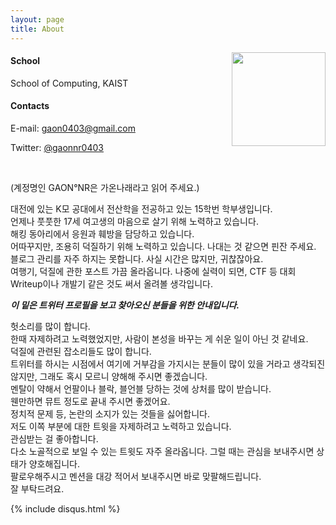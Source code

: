 ```yaml
---
layout: page
title: About
---
```


<img style="float: right; width: 150px;" src="{{ site.baseurl }}/images/About_me.png">

#### School
School of Computing, KAIST

#### Contacts
E-mail: <a href = "mailto:gaon0403@gmail.com">gaon0403@gmail.com</a>

Twitter: <a href = "https://twitter.com/gaonnr0403">@gaonnr0403</a>

<br clear = "left">

<span class="italics">(계정명인 GAON°NR은 가온나래라고 읽어 주세요.)</span>

대전에 있는 K모 공대에서 전산학을 전공하고 있는 15학번 학부생입니다.  
언제나 풋풋한 17세 여고생의 마음으로 살기 위해 노력하고 있습니다.  
해킹 동아리에서 응원과 훼방을 담당하고 있습니다.  
어따꾸지만, 조용히 덕질하기 위해 노력하고 있습니다. 나대는 것 같으면 핀잔 주세요.  
블로그 관리를 자주 하지는 못합니다. 사실 시간은 많지만, 귀찮잖아요.  
여행기, 덕질에 관한 포스트 가끔 올라옵니다. 나중에 실력이 되면, CTF 등 대회 Writeup이나 개발기 같은 것도 써서 올려볼 생각입니다.

___이 밑은 트위터 프로필을 보고 찾아오신 분들을 위한 안내입니다.___

헛소리를 많이 합니다.  
한때 자제하려고 노력했었지만, 사람이 본성을 바꾸는 게 쉬운 일이 아닌 것 같네요.  
덕질에 관련된 잡소리들도 많이 합니다.  
트위터를 하시는 시점에서 여기에 거부감을 가지시는 분들이 많이 있을 거라고 생각되진 않지만, 그래도 혹시 모르니 양해해 주시면 좋겠습니다.  
멘탈이 약해서 언팔이나 블락, 블언블 당하는 것에 상처를 많이 받습니다.  
웬만하면 뮤트 정도로 끝내 주시면 좋겠어요.  
정치적 문제 등, 논란의 소지가 있는 것들을 싫어합니다.  
저도 이쪽 부분에 대한 트윗을 자제하려고 노력하고 있습니다.  
관심받는 걸 좋아합니다.  
다소 노골적으로 보일 수 있는 트윗도 자주 올라옵니다. 그럴 때는 관심을 보내주시면 상태가 양호해집니다.  
팔로우해주시고 멘션을 대강 적어서 보내주시면 바로 맞팔해드립니다.  
잘 부탁드려요.  

{% include disqus.html %}
